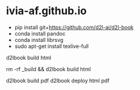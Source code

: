# ivia-af.github.io

- pip install git+https://github.com/d2l-ai/d2l-book
- conda install pandoc
- conda install librsvg
- sudo apt-get install texlive-full

d2lbook build html

<!-- Let’s clear and build again. -->

rm -rf \_build && d2lbook build html

d2lbook build pdf
d2lbook deploy html pdf
